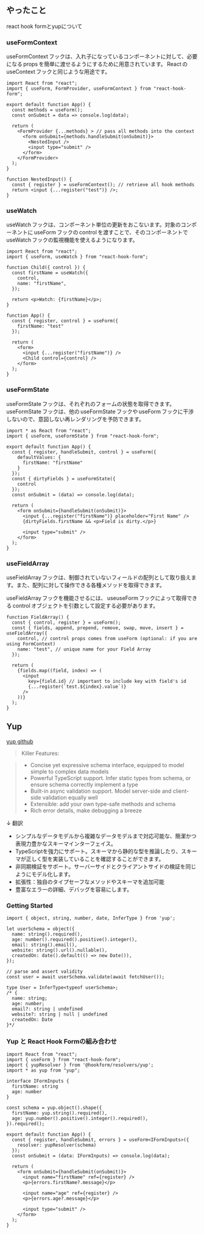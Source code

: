 ## やったこと
react hook formとyupについて

### useFormContext
useFormContext フックは、入れ子になっているコンポーネントに対して、必要になる props を簡単に渡せるようにするために用意されています。 React の useContext フックと同じような用途です。  

```tsx
import React from "react";
import { useForm, FormProvider, useFormContext } from "react-hook-form";

export default function App() {
  const methods = useForm();
  const onSubmit = data => console.log(data);

  return (
    <FormProvider {...methods} > // pass all methods into the context
      <form onSubmit={methods.handleSubmit(onSubmit)}>
        <NestedInput />
        <input type="submit" />
      </form>
    </FormProvider>
  );
}

function NestedInput() {
  const { register } = useFormContext(); // retrieve all hook methods
  return <input {...register("test")} />;
}
```

### useWatch
useWatch フックは、コンポーネント単位の更新をおこないます。対象のコンポーネントに useForm フックの control を渡すことで、そのコンポーネントで useWatch フックの監視機能を使えるようになります。


```tsx
import React from "react";
import { useForm, useWatch } from "react-hook-form";

function Child({ control }) {
  const firstName = useWatch({
    control,
    name: "firstName",
  });

  return <p>Watch: {firstName}</p>;
}

function App() {
  const { register, control } = useForm({
    firstName: "test"
  });
  
  return (
    <form>
      <input {...register("firstName")} />
      <Child control={control} />
    </form>
  );
}
```

### useFormState
useFormState フックは、それぞれのフォームの状態を取得できます。 useFormState フックは、他の useFormState フックや useForm フックに干渉しないので、意図しない再レンダリングを予防できます。  

```tsx
import * as React from "react";
import { useForm, useFormState } from "react-hook-form";

export default function App() {
  const { register, handleSubmit, control } = useForm({
    defaultValues: {
      firstName: "firstName"
    }
  });
  const { dirtyFields } = useFormState({
    control
  });
  const onSubmit = (data) => console.log(data);

  return (
    <form onSubmit={handleSubmit(onSubmit)}>
      <input {...register("firstName")} placeholder="First Name" />
      {dirtyFields.firstName && <p>Field is dirty.</p>}
      
      <input type="submit" />
    </form>
  );
}
```

### useFieldArray
useFieldArray フックは、制御されていないフィールドの配列として取り扱えます。また、配列に対して操作できる各種メソッドを取得できます。

useFieldArray フックを機能させるには、 useuseForm フックによって取得できる control オブジェクトを引数として設定する必要があります。  

```tsx
function FieldArray() {
  const { control, register } = useForm();
  const { fields, append, prepend, remove, swap, move, insert } = useFieldArray({
    control, // control props comes from useForm (optional: if you are using FormContext)
    name: "test", // unique name for your Field Array
  });

  return (
    {fields.map((field, index) => (
      <input
        key={field.id} // important to include key with field's id
        {...register(`test.${index}.value`)} 
      />
    ))}
  );
}
```


## Yup
[yup github](https://github.com/jquense/yup)  

> Killer Features:

> - Concise yet expressive schema interface, equipped to model simple to complex data models
> - Powerful TypeScript support. Infer static types from schema, or ensure schema correctly implement a type
> - Built-in async validation support. Model server-side and client-side validation equally well
> - Extensible: add your own type-safe methods and schema
> - Rich error details, make debugging a breeze

↓ 翻訳

- シンプルなデータモデルから複雑なデータモデルまで対応可能な、簡潔かつ表現力豊かなスキーマインターフェイス。
- TypeScriptを強力にサポート。スキーマから静的な型を推論したり、スキーマが正しく型を実装していることを確認することができます。
- 非同期検証をサポート。サーバーサイドとクライアントサイドの検証を同じようにモデル化します。
- 拡張性：独自のタイプセーフなメソッドやスキーマを追加可能
- 豊富なエラーの詳細、デバッグを容易にします。


### Getting Started
```tsx
import { object, string, number, date, InferType } from 'yup';

let userSchema = object({
  name: string().required(),
  age: number().required().positive().integer(),
  email: string().email(),
  website: string().url().nullable(),
  createdOn: date().default(() => new Date()),
});

// parse and assert validity
const user = await userSchema.validate(await fetchUser());

type User = InferType<typeof userSchema>;
/* {
  name: string;
  age: number;
  email?: string | undefined
  website?: string | null | undefined
  createdOn: Date
}*/
```

### Yup と React Hook Formの組み合わせ

```tsx
import React from "react";
import { useForm } from "react-hook-form";
import { yupResolver } from '@hookform/resolvers/yup';
import * as yup from "yup";

interface IFormInputs {
  firstName: string
  age: number
}

const schema = yup.object().shape({
  firstName: yup.string().required(),
  age: yup.number().positive().integer().required(),
}).required();

export default function App() {
  const { register, handleSubmit, errors } = useForm<IFormInputs>({
    resolver: yupResolver(schema)
  });
  const onSubmit = (data: IFormInputs) => console.log(data);

  return (
    <form onSubmit={handleSubmit(onSubmit)}>
      <input name="firstName" ref={register} />
      <p>{errors.firstName?.message}</p>
        
      <input name="age" ref={register} />
      <p>{errors.age?.message}</p>
      
      <input type="submit" />
    </form>
  );
}
```






